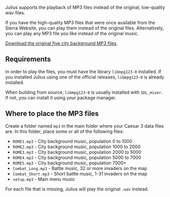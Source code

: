 Julius supports the playback of MP3 files instead of the original, low-quality wav files.

If you have the high-quality MP3 files that were once available from the Sierra Website, you can play them instead of the original files. Alternatively, you can play any MP3 file you like instead of the original music.

[Download the original five city background MP3 files](https://bintray.com/bvschaik/caesar3-music/mp3#files).

## Requirements

In order to play the files, you must have the library `libmpg123-0` installed. If you installed Julius using one of the official releases, `libmpg123-0` is already installed.

When building from source, `libmpg123-0` is usually installed with `SDL_mixer`. If not, you can install it using your package manager.

## Where to place the MP3 files

Create a folder named `mp3` in the main folder where your Caesar 3 data files are. In this folder, place some or all of the following files:

* `ROME1.mp3` - City background music, population 0 to 1000
* `ROME2.mp3` - City background music, population 1000 to 2000
* `ROME3.mp3` - City background music, population 2000 to 5000
* `ROME4.mp3` - City background music, population 5000 to 7000
* `ROME5.mp3` - City background music, population 7000+
* `Combat_Long.mp3` - Battle music, 32 or more invaders on the map
* `Combat_Short.mp3` - Short battle music, 1-31 invaders on the map
* `setup.mp3` - Main menu music

For each file that is missing, Julius will play the original `.wav` instead.

